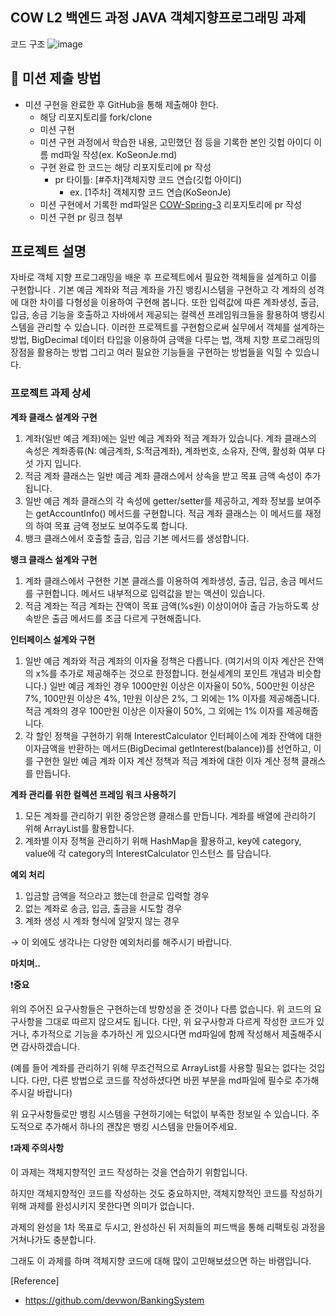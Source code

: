 ## **COW L2 백엔드 과정 JAVA 객체지향프로그래밍 과제**

코드 구조
![image](https://github.com/tiemo0708/practice-oop-banking/assets/42500530/6f8d0454-d29e-4d32-861a-610c3cca18fe)





## 📮 미션 제출 방법

- 미션 구현을 완료한 후 GitHub을 통해 제출해야 한다.
    - 해당 리포지토리를 fork/clone 
    - 미션 구현
    - 미션 구현 과정에서 학습한 내용, 고민했던 점 등을 기록한 본인 깃헙 아이디 이름 md파일 작성(ex. KoSeonJe.md)
    - 구현 완료 한 코드는 해당 리포지토리에 pr 작성
      - pr 타이틀: [#주차]객체지향 코드 연습(깃헙 아이디) 
        - ex. [1주차] 객체지향 코드 연습(KoSeonJe)
    - 미션 구현에서 기록한 md파일은 [COW-Spring-3](https://github.com/COW-edu/COW-Spring-3/tree/main/week02) 리포지토리에 pr 작성
    - 미션 구현 pr 링크 첨부 

## **프로젝트 설명**

자바로 객체 지향 프로그래밍을 배운 후 프로젝트에서 필요한 객체들을 설계하고 이를 구현합니다 . 기본 예금 계좌와 적금 계좌을 가진 뱅킹시스템을 구현하고 각 계좌의 성격에 대한 차이를 다형성을 이용하여 구현해 봅니다. 또한 입력값에 따른 계좌생성, 출금, 입금, 송금 기능을 호출하고 자바에서 제공되는 컬렉션 프레임워크들을 활용하여 뱅킹시스템을 관리할 수 있습니다. 이러한 프로젝트를 구현함으로써 실무에서 객체를 설계하는 방법, BigDecimal 데이터 타입을 이용하여 금액을 다루는 법, 객체 지향 프로그래밍의 장점을 활용하는 방법 그리고 여러 필요한 기능들을 구현하는 방법들을 익힐 수 있습니다.

### **프로젝트 과제 상세**

**계좌 클래스 설계와 구현**

1. 계좌(일반 예금 계좌)에는 일반 예금 계좌와 적금 계좌가 있습니다. 계좌 클래스의 속성은 계좌종류(N: 예금계좌, S:적금계좌), 계좌번호, 소유자, 잔액, 활성화 여부 다섯 가지 입니다.
2. 적금 계좌 클래스는 일반 예금 계좌 클래스에서 상속을 받고 목표 금액 속성이 추가 됩니다.
3. 일반 예금 계좌 클래스의 각 속성에 getter/setter를 제공하고, 계좌 정보를 보여주는 getAccountInfo() 메서드를 구현합니다. 적금 계좌 클래스는 이 메서드를 재정의 하여 목표 금액 정보도 보여주도록 합니다.
4. 뱅크 클래스에서 호출할 출금, 입금 기본 메서드를 생성합니다.

**뱅크 클래스 설계와 구현**

1. 계좌 클래스에서 구현한 기본 클래스를 이용하여 계좌생성, 출금, 입금, 송금 메서드를 구현합니다. 메서드 내부적으로 입력값을 받는 액션이 있습니다.
2. 적금 계좌는 적금 계좌는 잔액이 목표 금액(%s원) 이상이어야 출금 가능하도록 상속받은 출금 메서드를 조금 다르게 구현해줍니다.

**인터페이스 설계와 구현**

1. 일반 예금 계좌와 적금 계좌의 이자율 정책은 다릅니다. (여기서의 이자 계산은 잔액의 x%를 추가로 제공해주는 것으로 한정합니다. 현실세계의 포인트 개념과 비슷합니다.) 일반 예금 계좌인 경우 1000만원 이상은 이자율이 50%, 500만원 이상은 7%, 100만원 이상은 4%, 1만원 이상은 2%, 그 외에는 1% 이자를 제공해줍니다. 적금 계좌의 경우 100만원 이상은 이자율이 50%, 그 외에는 1% 이자를 제공해줍니다.
2. 각 할인 정책을 구현하기 위해 InterestCalculator 인터페이스에 계좌 잔액에 대한 이자금액을 반환하는 메서드(BigDecimal getInterest(balance))를 선언하고, 이를 구현한 일반 예금 계좌 이자 계산 정책과 적금 계좌에 대한 이자 계산 정책 클래스를 만듭니다.

**계좌 관리를 위한 컬렉션 프레임 워크 사용하기**

1. 모든 계좌를 관리하기 위한 중앙은행 클래스를 만듭니다. 계좌를 배열에 관리하기 위해 ArrayList를 활용합니다.
2. 계좌별 이자 정책을 관리하기 위해 HashMap을 활용하고, key에 category, value에 각 category의 InterestCalculator 인스턴스 를 담습니다.

**예외 처리**

1. 입금할 금액을 적으라고 했는데 한글로 입력할 경우
2. 없는 계좌로 송금, 입금, 출금을 시도할 경우
3. 계좌 생성 시 계좌 형식에 알맞지 않는 경우

→ 이 외에도 생각나는 다양한 예외처리를 해주시기 바랍니다.

**마치며..**

❗**중요**

위의 주어진 요구사항들은 구현하는데 방향성을 준 것이나 다름 없습니다. 위 코드의 요구사항을 그대로 따르지 않으셔도 됩니다. 다만, 위 요구사항과 다르게 작성한 코드가 있거나, 추가적으로 기능을 추가하신 게 있으시다면 md파일에 함께 작성해서 제출해주시면 감사하겠습니다.

(예를 들어 계좌를 관리하기 위해 무조건적으로 ArrayList를 사용할 필요는 없다는 것입니다. 다만, 다른 방법으로 코드를 작성하셨다면 바뀐 부분을 md파일에 필수로 추가해주시길 바랍니다)

위 요구사항들로만 뱅킹 시스템을 구현하기에는 턱없이 부족한 정보일 수 있습니다. 주도적으로 추가해서 하나의 괜찮은 뱅킹 시스템을 만들어주세요.

❗**과제 주의사항**

이 과제는 객체지향적인 코드 작성하는 것을 연습하기 위함입니다.

하지만 객체지향적인 코드를 작성하는 것도 중요하지만, 객체지향적인 코드를 작성하기 위해 과제를 완성시키지 못한다면 의미가 없습니다.

과제의 완성을 1차 목표로 두시고, 완성하신 뒤 저희들의 피드백을 통해 리팩토링 과정을 거쳐나가도 충분합니다.

그래도 이 과제를 하며 객체지향 코드에 대해 많이 고민해보셨으면 하는 바램입니다.

[Reference]
- https://github.com/devwon/BankingSystem

